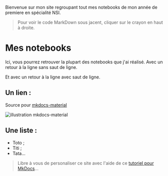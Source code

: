 Bienvenue sur mon site regroupant tout mes notebooks de mon année de premiere en spécialité NSI.

> Pour voir le code MarkDown sous jacent, cliquer sur le crayon en haut à droite.

# Mes notebooks
Ici, vous pourrez retrouver la plupart des notebooks que j'ai réalisé.
Avec un retour à la ligne sans saut de ligne.

Et avec un retour à la ligne avec saut de ligne.

## Un lien :
Source pour [mkdocs-material](https://squidfunk.github.io/mkdocs-material/)


![illustration mkdocs-material](https://www.letudiant.fr/uploads/mediatheque/ETU_ETU/3/2/2232732-spe-nsi-original.jpg)

## Une liste :
- Toto ;
- Titi ;
- Tata...

> Libre à vous de personaliser ce site avec l'aide de ce [tutoriel pour MkDocs](https://github.com/ericECmorlaix/adn-Tutoriel_site_web)...
